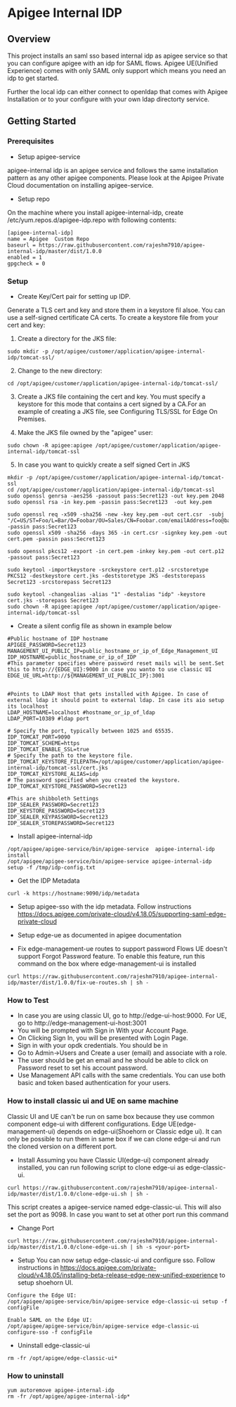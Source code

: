 # Apigee Internal IDP

## Overview

This project installs an saml sso based internal idp as apigee service so that you can configure apigee with an idp for SAML flows.
Apigee UE(Unified Experience) comes with only SAML only support which means you need an idp to get started.

Further the local idp can either connect to openldap that comes with Apigee Installation or to your configure with your own ldap directorty service. 

## Getting Started

### Prerequisites

- Setup apigee-service

apigee-internal idp is an apigee service and follows the same installation pattern as any other apigee components. Please look at the Apigee Private Cloud documentation on installing apigee-service. 

- Setup repo

On the machine where you install apigee-internal-idp, create /etc/yum.repos.d/apigee-idp.repo with following contents:

```
[apigee-internal-idp]
name = Apigee  Custom Repo
baseurl = https://raw.githubusercontent.com/rajeshm7910/apigee-internal-idp/master/dist/1.0.0
enabled = 1
gpgcheck = 0
```

### Setup

- Create Key/Cert pair for setting up IDP.
  
 Generate a TLS cert and key and store them in a keystore fil alsoe. You can use a self-signed certificate CA certs.
 To create a keystore file from your cert and key:

1. Create a directory for the JKS file:
```
sudo mkdir -p /opt/apigee/customer/application/apigee-internal-idp/tomcat-ssl/
```
2. Change to the new directory:
```
cd /opt/apigee/customer/application/apigee-internal-idp/tomcat-ssl/
```

3. Create a JKS file containing the cert and key. You must specify a keystore for this mode that contains a cert signed by a CA.For an example of creating a JKS file, see Configuring TLS/SSL for Edge On Premises.

4. Make the JKS file owned by the "apigee" user:
```
sudo chown -R apigee:apigee /opt/apigee/customer/application/apigee-internal-idp/tomcat-ssl
```
5. In case you want to quickly create a self signed Cert in JKS
```
mkdir -p /opt/apigee/customer/application/apigee-internal-idp/tomcat-ssl
cd /opt/apigee/customer/application/apigee-internal-idp/tomcat-ssl
sudo openssl genrsa -aes256 -passout pass:Secret123 -out key.pem 2048
sudo openssl rsa -in key.pem -passin pass:Secret123  -out key.pem

sudo openssl req -x509 -sha256 -new -key key.pem -out cert.csr  -subj "/C=US/ST=Foo/L=Bar/O=Foobar/OU=Sales/CN=Foobar.com/emailAddress=foo@bar.com" -passin pass:Secret123
sudo openssl x509 -sha256 -days 365 -in cert.csr -signkey key.pem -out cert.pem -passin pass:Secret123

sudo openssl pkcs12 -export -in cert.pem -inkey key.pem -out cert.p12 -passout pass:Secret123

sudo keytool -importkeystore -srckeystore cert.p12 -srcstoretype PKCS12 -destkeystore cert.jks -deststoretype JKS -deststorepass Secret123 -srcstorepass Secret123

sudo keytool -changealias -alias "1" -destalias "idp" -keystore cert.jks -storepass Secret123
sudo chown -R apigee:apigee /opt/apigee/customer/application/apigee-internal-idp/tomcat-ssl

```
- Create a silent config file as shown in example below
```
#Public hostname of IDP hostname
APIGEE_PASSWORD=Secret123
MANAGEMENT_UI_PUBLIC_IP=public_hostname_or_ip_of_Edge_Management_UI
IDP_HOSTNAME=public_hostname_or_ip_of_IDP
#This parameter specifies where password reset mails will be sent.Set this to http://{EDGE_UI}:9000 in case you wanto to use classic UI
EDGE_UE_URL=http://${MANAGEMENT_UI_PUBLIC_IP}:3001


#Points to LDAP Host that gets installed with Apigee. In case of external ldap it should point to external ldap. In case its aio setup its localhost
LDAP_HOSTNAME=localhost #hostname_or_ip_of_ldap
LDAP_PORT=10389 #ldap port

# Specify the port, typically between 1025 and 65535.
IDP_TOMCAT_PORT=9090
IDP_TOMCAT_SCHEME=https
IDP_TOMCAT_ENABLE_SSL=true
# Specify the path to the keystore file.
IDP_TOMCAT_KEYSTORE_FILEPATH=/opt/apigee/customer/application/apigee-internal-idp/tomcat-ssl/cert.jks
IDP_TOMCAT_KEYSTORE_ALIAS=idp
# The password specified when you created the keystore.
IDP_TOMCAT_KEYSTORE_PASSWORD=Secret123

#This are shibboleth Settings
IDP_SEALER_PASSWORD=Secret123
IDP_KEYSTORE_PASSWORD=Secret123
IDP_SEALER_KEYPASSWORD=Secret123
IDP_SEALER_STOREPASSWORD=Secret123

```
- Install apigee-internal-idp
```
/opt/apigee/apigee-service/bin/apigee-service  apigee-internal-idp install
/opt/apigee/apigee-service/bin/apigee-service apigee-internal-idp setup -f /tmp/idp-config.txt
```
- Get the IDP Metadata
```
curl -k https://hostname:9090/idp/metadata
```
- Setup apigee-sso with the idp metadata. 
Follow instructions https://docs.apigee.com/private-cloud/v4.18.05/supporting-saml-edge-private-cloud

- Setup edge-ue as documented in apigee documentation
- Fix edge-management-ue routes to support password Flows
UE doesn't support Forgot Password feature. To enable this feature, run this command on the box where edge-management-ui is installed
```
curl https://raw.githubusercontent.com/rajeshm7910/apigee-internal-idp/master/dist/1.0.0/fix-ue-routes.sh | sh -
```

### How to Test
- In case you are using classic UI, go to http://edge-ui-host:9000. For UE, go to http://edge-management-ui-host:3001
- You will be prompted with Sign in With your Account Page.
- On Clicking Sign In, you will be presented with Login Page.
- Sign in with your opdk credentials. You should be in
- Go to Admin->Users and Create a user (email) and associate with a role.
- The user should be  get an email and he should be able to click on Password reset to set his account password.
- Use Management API calls with the same credentials. You can use both basic and token based authentication for your users.

### How to install classic ui and UE on same machine

Classic UI and UE can't be run on same box because they use  common component edge-ui with different configurations. Edge UE(edge-management-ui) depends on edge-ui(Shoehorn or Classic edge ui). It can only be possible to run them in same box if we can clone edge-ui and run the cloned version on a different port.

- Install
Assuming you have Classic UI(edge-ui) component already installed, you can run following script to clone edge-ui as edge-classic-ui.
```
curl https://raw.githubusercontent.com/rajeshm7910/apigee-internal-idp/master/dist/1.0.0/clone-edge-ui.sh | sh -
```
This script creates a apigee-service named edge-classic-ui. This will also set the port as 9098. In case you want to set at other port run this command
- Change Port
```
curl https://raw.githubusercontent.com/rajeshm7910/apigee-internal-idp/master/dist/1.0.0/clone-edge-ui.sh | sh -s <your-port>
```

- Setup 
You can now setup edge-classic-ui and configure sso. Follow instructions in https://docs.apigee.com/private-cloud/v4.18.05/installing-beta-release-edge-new-unified-experience to setup shoehorn UI.
```
Configure the Edge UI:
/opt/apigee/apigee-service/bin/apigee-service edge-classic-ui setup -f configFile

Enable SAML on the Edge UI:
/opt/apigee/apigee-service/bin/apigee-service edge-classic-ui configure-sso -f configFile
```

- Uninstall edge-classic-ui
```
rm -fr /opt/apigee/edge-classic-ui*
```




### How to uninstall

```
yum autoremove apigee-internal-idp
rm -fr /opt/apigee/apigee-internal-idp*
```


